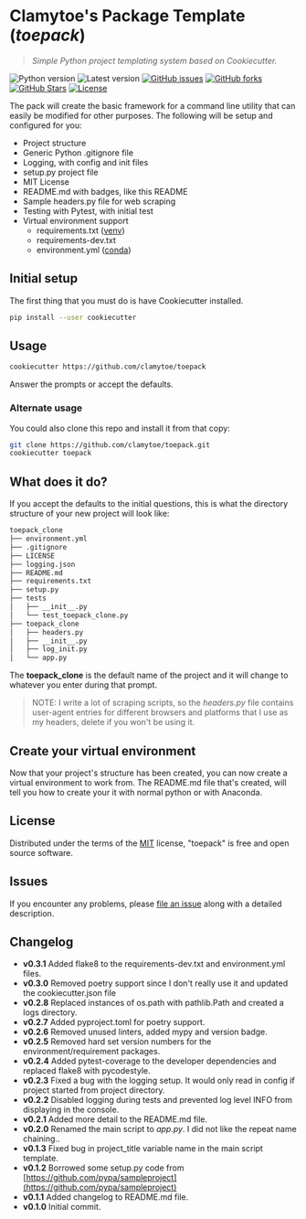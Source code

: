 # Clamytoe's Package Template (*toepack*)

> *Simple Python project templating system based on Cookiecutter.*

![Python version][python-version]
![Latest version][latest-version]
[![GitHub issues][issues-image]][issues-url]
[![GitHub forks][fork-image]][fork-url]
[![GitHub Stars][stars-image]][stars-url]
[![License][license-image]][license-url]

The pack will create the basic framework for a command line utility that can easily be modified for other purposes. The following will be setup and configured for you:

* Project structure
* Generic Python .gitignore file
* Logging, with config and init files
* setup.py project file
* MIT License
* README.md with badges, like this README
* Sample headers.py file for web scraping
* Testing with Pytest, with initial test
* Virtual environment support
  * requirements.txt  ([venv](https://docs.python.org/3/library/venv.html))
  * requirements-dev.txt
  * environment.yml   ([conda](https://conda.io/docs/))

## Initial setup

The first thing that you must do is have Cookiecutter installed. 

```zsh
pip install --user cookiecutter
```

## Usage

```zsh
cookiecutter https://github.com/clamytoe/toepack
```

Answer the prompts or accept the defaults.

### Alternate usage

You could also clone this repo and install it from that copy:

```zsh
git clone https://github.com/clamytoe/toepack.git
cookiecutter toepack
```

## What does it do?

If you accept the defaults to the initial questions, this is what the directory structure of your new project will look like:

```zsh
toepack_clone
├── environment.yml
├── .gitignore
├── LICENSE
├── logging.json
├── README.md
├── requirements.txt
├── setup.py
├── tests
│   ├── __init__.py
│   └── test_toepack_clone.py
├── toepack_clone
│   ├── headers.py
│   ├── __init__.py
│   ├── log_init.py
│   └── app.py
```

The **toepack_clone** is the default name of the project and it will change to whatever you enter during that prompt.

> NOTE: I write a lot of scraping scripts, so the *headers.py* file contains user-agent entries for different browsers and platforms that I use as my headers, delete if you won't be using it.

## Create your virtual environment

Now that your project's structure has been created, you can now create a virtual environment to work from.
The README.md file that's created, will tell you how to create your it with normal python or with Anaconda.

## License

Distributed under the terms of the [MIT](https://opensource.org/licenses/MIT) license, "toepack" is free and open source software.

## Issues

If you encounter any problems, please [file an issue](https://github.com/clamytoe/toepack/issues) along with a detailed description.

## Changelog

* **v0.3.1** Added flake8 to the requirements-dev.txt and environment.yml files.
* **v0.3.0** Removed poetry support since I don't really use it and updated the cookiecutter.json file
* **v0.2.8** Replaced instances of os.path with pathlib.Path and created a logs directory.
* **v0.2.7** Added pyproject.toml for poetry support. 
* **v0.2.6** Removed unused linters, added mypy and version badge.
* **v0.2.5** Removed hard set version numbers for the environment/requirement packages.
* **v0.2.4** Added pytest-coverage to the developer dependencies and replaced flake8 with pycodestyle.
* **v0.2.3** Fixed a bug with the logging setup. It would only read in config if project started from project directory.
* **v0.2.2** Disabled logging during tests and prevented log level INFO from displaying in the console.
* **v0.2.1** Added more detail to the README.md file.
* **v0.2.0** Renamed the main script to *app.py*. I did not like the repeat name chaining..
* **v0.1.3** Fixed bug in project_title variable name in the main script template.
* **v0.1.2** Borrowed some setup.py code from [https://github.com/pypa/sampleproject](https://github.com/pypa/sampleproject)
* **v0.1.1** Added changelog to README.md file.
* **v0.1.0** Initial commit.

[python-version]:https://img.shields.io/badge/python-3.6+-brightgreen.svg
[latest-version]:https://img.shields.io/badge/version-0.2.9-blue.svg
[issues-image]:https://img.shields.io/github/issues/clamytoe/toepack.svg
[issues-url]:https://github.com/clamytoe/toepack/issues
[fork-image]:https://img.shields.io/github/forks/clamytoe/toepack.svg
[fork-url]:https://github.com/clamytoe/toepack/network
[stars-image]:https://img.shields.io/github/stars/clamytoe/toepack.svg
[stars-url]:https://github.com/clamytoe/toepack/stargazers
[license-image]:https://img.shields.io/github/license/clamytoe/toepack.svg
[license-url]:https://github.com/clamytoe/toepack/blob/master/LICENSE
